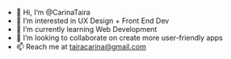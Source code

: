 - 👋 Hi, I’m @CarinaTaira
- 👀 I’m interested in UX Design + Front End Dev
- 🌱 I’m currently learning Web Development
- 💞️ I’m looking to collaborate on create more user-friendly apps
- 📫 Reach me at tairacarina@gmail.com

<!---
CarinaTaira/CarinaTaira is a ✨ special ✨ repository because its `README.md` (this file) appears on your GitHub profile.
You can click the Preview link to take a look at your changes.
--->
